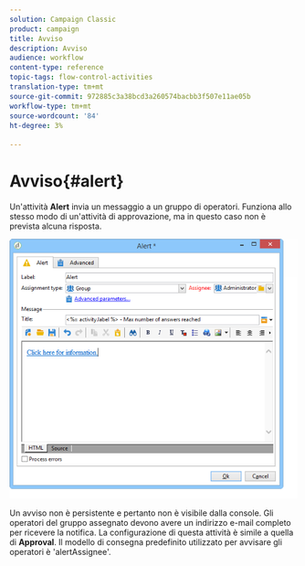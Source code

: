 ```yaml
---
solution: Campaign Classic
product: campaign
title: Avviso
description: Avviso
audience: workflow
content-type: reference
topic-tags: flow-control-activities
translation-type: tm+mt
source-git-commit: 972885c3a38bcd3a260574bacbb3f507e11ae05b
workflow-type: tm+mt
source-wordcount: '84'
ht-degree: 3%

---
```



# Avviso{#alert}

Un&#39;attività **Alert** invia un messaggio a un gruppo di operatori. Funziona allo stesso modo di un&#39;attività di approvazione, ma in questo caso non è prevista alcuna risposta.

![](assets/edit_alerte.png)

Un avviso non è persistente e pertanto non è visibile dalla console. Gli operatori del gruppo assegnato devono avere un indirizzo e-mail completo per ricevere la notifica. La configurazione di questa attività è simile a quella di **Approval**. Il modello di consegna predefinito utilizzato per avvisare gli operatori è &#39;alertAssignee&#39;.
